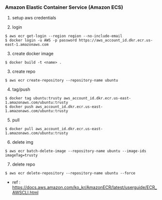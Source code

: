 ### Amazon Elastic Container Service (Amazon ECS) 

1. setup aws credentials 

2. login 
```
$ aws ecr get-login --region region --no-include-email
$ docker login -u AWS -p password https://aws_account_id.dkr.ecr.us-east-1.amazonaws.com
```

3. create docker image
```
$ docker build -t <name> .
```

3. create repo
```
$ aws ecr create-repository --repository-name ubuntu
```

4. tag/push
```
$ docker tag ubuntu:trusty aws_account_id.dkr.ecr.us-east-1.amazonaws.com/ubuntu:trusty
$ docker push aws_account_id.dkr.ecr.us-east-1.amazonaws.com/ubuntu:trusty
```

5. pull
```
$ docker pull aws_account_id.dkr.ecr.us-east- 1.amazonaws.com/ubuntu:trusty
```

6. delete img
```
$ aws ecr batch-delete-image --repository-name ubuntu --image-ids imageTag=trusty
```

7. delete repo
```
$ aws ecr delete-repository --repository-name ubuntu --force
```


-  ref : 
https://docs.aws.amazon.com/ko_kr/AmazonECR/latest/userguide/ECR_AWSCLI.html

